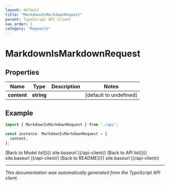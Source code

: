 ```yaml
---
layout: default
title: "MarkdownIsMarkdownRequest"
parent: TypeScript API Client
nav_order: 1
category: "Requests"
---
```


# MarkdownIsMarkdownRequest

## Properties

| Name        | Type       | Description | Notes                  |
| ----------- | ---------- | ----------- | ---------------------- |
| **content** | **string** |             | [default to undefined] |

## Example

```typescript
import { MarkdownIsMarkdownRequest } from "./api";

const instance: MarkdownIsMarkdownRequest = {
  content,
};
```

[Back to Model list]({{ site.baseurl }}/api-client/) [Back to API list]({{ site.baseurl }}/api-client/) [Back to README]({{ site.baseurl }}/api-client/)

---

_This documentation was automatically generated from the TypeScript API client._
